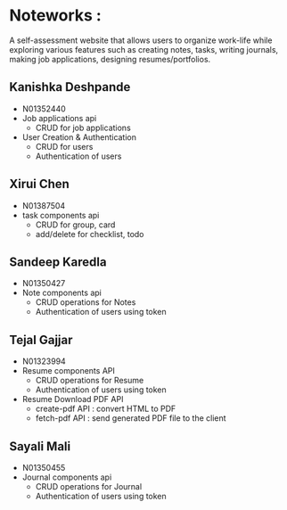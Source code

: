 # Noteworks :

A self-assessment website that allows users to organize work-life while exploring various features such as creating notes, tasks, writing journals, making job applications, designing resumes/portfolios.


## Kanishka Deshpande

- N01352440
- Job applications api
    - CRUD for job applications
- User Creation & Authentication
    - CRUD for users
    - Authentication of users

## Xirui Chen

- N01387504
- task components api
  - CRUD for group, card
  - add/delete for checklist, todo

## Sandeep Karedla

- N01350427
- Note components api
  - CRUD operations for Notes
  - Authentication of users using token

## Tejal Gajjar

- N01323994
- Resume components API
  - CRUD operations for Resume
  - Authentication of users using token
- Resume Download PDF API
  - create-pdf API : convert HTML to PDF
  - fetch-pdf API : send generated PDF file to the client

## Sayali Mali

- N01350455
- Journal components api
    - CRUD operations for Journal
    - Authentication of users using token
